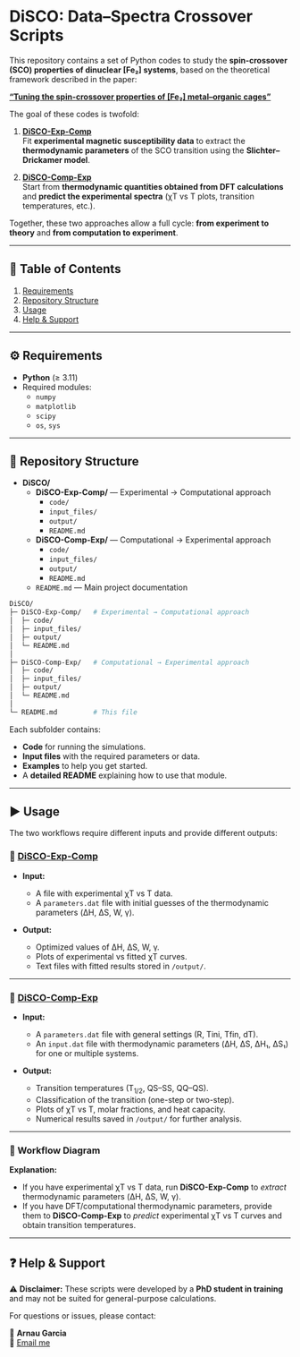 # DiSCO: Data–Spectra Crossover Scripts  

This repository contains a set of Python codes to study the **spin-crossover (SCO) properties of dinuclear [Fe₂] systems**, based on the theoretical framework described in the paper:  

**[“Tuning the spin-crossover properties of [Fe₂] metal–organic cages”](https://doi.org/10.1039/D4DT01213E)** 

The goal of these codes is twofold:  

1. **[DiSCO-Exp-Comp](./DiSCO-Exp-Comp/)**  
   Fit **experimental magnetic susceptibility data** to extract the **thermodynamic parameters** of the SCO transition using the **Slichter–Drickamer model**.  

2. **[DiSCO-Comp-Exp](./DiSCO-Comp-Exp/)**  
   Start from **thermodynamic quantities obtained from DFT calculations** and **predict the experimental spectra** (χT vs T plots, transition temperatures, etc.).  

Together, these two approaches allow a full cycle: **from experiment to theory** and **from computation to experiment**.  

---

## 📑 Table of Contents  

1. [Requirements](#1-req)  
2. [Repository Structure](#2-struct)  
3. [Usage](#3-usage)  
4. [Help & Support](#4-help)  

---

<a name="1-req"></a>
## ⚙️ Requirements  

- **Python** (≥ 3.11)  
- Required modules:  
  - `numpy`  
  - `matplotlib`  
  - `scipy`  
  - `os`, `sys`  

---

<a name="2-struct"></a>
## 📂 Repository Structure  

- **DiSCO/**
  - **DiSCO-Exp-Comp/** — Experimental → Computational approach  
    - `code/`  
    - `input_files/`  
    - `output/`  
    - `README.md`  
  - **DiSCO-Comp-Exp/** — Computational → Experimental approach  
    - `code/`  
    - `input_files/`  
    - `output/`  
    - `README.md`  
  - `README.md` — Main project documentation  

```bash
DiSCO/
├─ DiSCO-Exp-Comp/   # Experimental → Computational approach
│  ├─ code/
│  ├─ input_files/
│  ├─ output/
│  └─ README.md
│
├─ DiSCO-Comp-Exp/   # Computational → Experimental approach
│  ├─ code/
│  ├─ input_files/
│  ├─ output/
│  └─ README.md
│
└─ README.md         # This file
```


Each subfolder contains:  
- **Code** for running the simulations.  
- **Input files** with the required parameters or data.  
- **Examples** to help you get started.  
- A **detailed README** explaining how to use that module.  

---

<a name="3-usage"></a>
## ▶️ Usage  

The two workflows require different inputs and provide different outputs:  

### 🔹 [DiSCO-Exp-Comp](./DiSCO-Exp-Comp/)  

- **Input:**  
  - A file with experimental χT vs T data.  
  - A `parameters.dat` file with initial guesses of the thermodynamic parameters (ΔH, ΔS, W, γ).  

- **Output:**  
  - Optimized values of ΔH, ΔS, W, γ.  
  - Plots of experimental vs fitted χT curves.  
  - Text files with fitted results stored in `/output/`.  

---

### 🔹 [DiSCO-Comp-Exp](./DiSCO-Comp-Exp/)  

- **Input:**  
  - A `parameters.dat` file with general settings (R, Tini, Tfin, dT).  
  - An `input.dat` file with thermodynamic parameters (ΔH, ΔS, ΔH₁, ΔS₁) for one or multiple systems.  

- **Output:**  
  - Transition temperatures (T<sub>1/2</sub>, QS–SS, QQ–QS).  
  - Classification of the transition (one-step or two-step).  
  - Plots of χT vs T, molar fractions, and heat capacity.  
  - Numerical results saved in `/output/` for further analysis.  

---

### 🔄 Workflow Diagram  
**Explanation:**  
- If you have experimental χT vs T data, run **DiSCO-Exp-Comp** to *extract* thermodynamic parameters (ΔH, ΔS, W, γ).  
- If you have DFT/computational thermodynamic parameters, provide them to **DiSCO-Comp-Exp** to *predict* experimental χT vs T curves and obtain transition temperatures.  

---

<a name="5-help"></a>
## ❓ Help & Support

⚠️ **Disclaimer:** These scripts were developed by a **PhD student in training** and may not be suited for general-purpose calculations.

For questions or issues, please contact:

👤 **Arnau Garcia**  
📧 [Email me](mailto:arnau.garcia@ub.edu)
